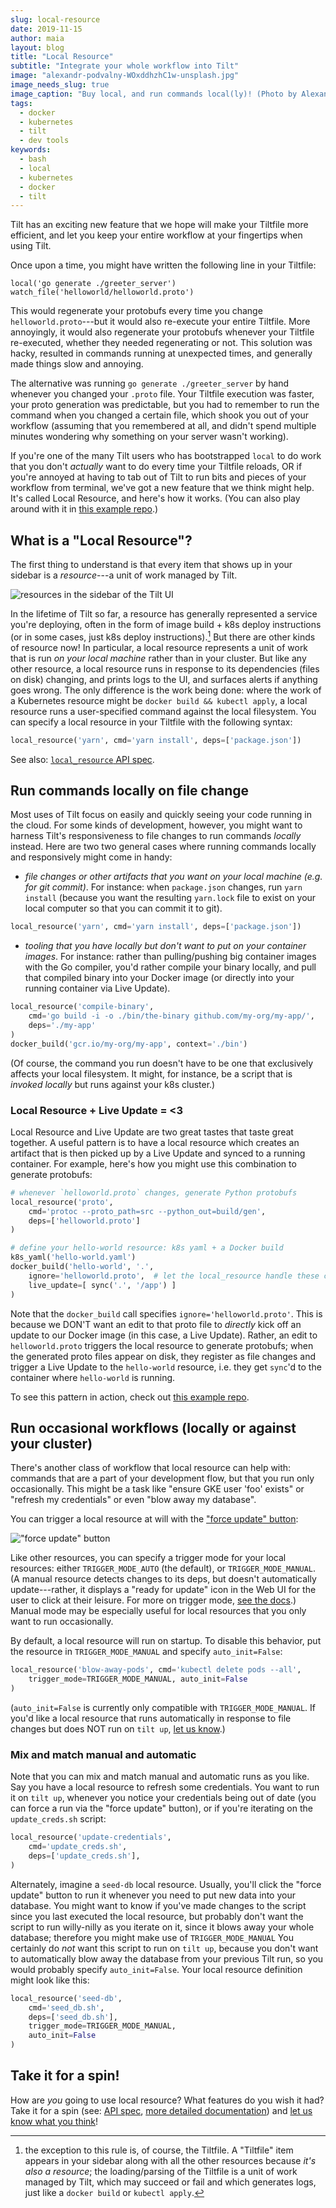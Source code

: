 ```yaml
---
slug: local-resource
date: 2019-11-15
author: maia
layout: blog
title: "Local Resource"
subtitle: "Integrate your whole workflow into Tilt"
image: "alexandr-podvalny-WOxddhzhC1w-unsplash.jpg"
image_needs_slug: true
image_caption: "Buy local, and run commands local(ly)! (Photo by Alexandr Podvalny on <a href='https://unsplash.com/photos/WOxddhzhC1w'>Unsplash</a>.)"
tags:
  - docker
  - kubernetes
  - tilt
  - dev tools
keywords:
  - bash
  - local
  - kubernetes
  - docker
  - tilt
---
```

Tilt has an exciting new feature that we hope will make your Tiltfile more efficient,
and let you keep your entire workflow at your fingertips when using Tilt.

Once upon a time, you might have written the following line in your Tiltfile:

```
local('go generate ./greeter_server')
watch_file('helloworld/helloworld.proto')
```

This would regenerate your protobufs every time you change `helloworld.proto`---but it would also re-execute your entire Tiltfile. More annoyingly, it would also regenerate your protobufs whenever your Tiltfile re-executed, whether they needed regenerating or not. This solution was hacky, resulted in commands running at unexpected times, and generally made things slow and annoying.

The alternative was running `go generate ./greeter_server` by hand whenever you changed your `.proto` file. Your Tiltfile execution was faster, your proto generation was predictable, but you had to remember to run the command when you changed a certain file, which shook you out of your workflow (assuming that you remembered at all, and didn't spend multiple minutes wondering why something on your server wasn't working).

If you're one of the many Tilt users who has bootstrapped `local` to do work that you don't _actually_ want to do every time your Tiltfile reloads, OR if you're annoyed at having to tab out of Tilt to run bits and pieces of your workflow from terminal, we've got a new feature that we think might help. It's called Local Resource, and here's how it works. (You can also play around with it in [this example repo](https://github.com/windmilleng/local_resource_example).)


## What is a "Local Resource"?

The first thing to understand is that every item that shows up in your sidebar is a _resource_---a unit of work managed by Tilt.

![resources in the sidebar of the Tilt UI](/assets/images/local-resource/resources-in-sidebar.png)

In the lifetime of Tilt so far, a resource has generally represented a service you're deploying, often in the form of image build + k8s deploy instructions (or in some cases, just k8s deploy instructions).[^1] But there are other kinds of resource now! In particular, a local resource represents a unit of work that is run _on your local machine_ rather than in your cluster. But like any other resource, a local resource runs in response to its dependencies (files on disk) changing, and prints logs to the UI, and surfaces alerts if anything goes wrong. The only difference is the work being done: where the work of a Kubernetes resource might be `docker build && kubectl apply`, a local resource runs a user-specified command against the local filesystem. You can specify a local resource in your Tiltfile with the following syntax:

```python
local_resource('yarn', cmd='yarn install', deps=['package.json'])
```

See also: [`local_resource` API spec](api.html#api.local_resource).

## Run commands locally on file change
Most uses of Tilt focus on easily and quickly seeing your code running in the cloud.
For some kinds of development, however, you might want to harness
Tilt's responsiveness to file changes to run commands _locally_ instead. Here are two
two general cases where running commands locally and responsively might come in handy:
- *file changes or other artifacts that you want on your local machine (e.g. for
git commit)*. For instance: when `package.json` changes, run `yarn install`
(because you want the resulting `yarn.lock` file to exist on your local computer
so that you can commit it to git).

```python
local_resource('yarn', cmd='yarn install', deps=['package.json'])
```
- *tooling that you have locally but don't want to put on your container images*.
For instance: rather than pulling/pushing big container images with the Go compiler,
you'd rather compile your binary locally, and pull that compiled binary into your Docker image
(or directly into your running container via Live Update).

```python
local_resource('compile-binary',
    cmd='go build -i -o ./bin/the-binary github.com/my-org/my-app/',
    deps='./my-app'
)
docker_build('gcr.io/my-org/my-app', context='./bin')
```

(Of course, the command you run doesn't have to be one that exclusively affects your
local filesystem. It might, for instance, be a script that is _invoked locally_
but runs against your k8s cluster.)

### Local Resource + Live Update = <3

Local Resource and Live Update are two great tastes that taste great together.
A useful pattern is to have a local resource which creates an artifact
that is then picked up by a Live Update and synced to a running container.
For example, here's how you might use this combination to generate protobufs:
```python
# whenever `helloworld.proto` changes, generate Python protobufs
local_resource('proto',
    cmd='protoc --proto_path=src --python_out=build/gen',
    deps=['helloworld.proto']
)

# define your hello-world resource: k8s yaml + a Docker build
k8s_yaml('hello-world.yaml')
docker_build('hello-world', '.',
    ignore='helloworld.proto',  # let the local_resource handle these changes
    live_update=[ sync('.', '/app') ]
)
```

Note that the `docker_build` call specifies `ignore='helloworld.proto'`. This is
because we DON'T want an edit to that proto file to _directly_ kick off an update to
our Docker image (in this case, a Live Update). Rather, an edit to `helloworld.proto`
triggers the local resource to generate protobufs; when the generated proto files appear
on disk, they register as file changes and trigger a Live Update to the `hello-world`
resource, i.e. they get `sync`'d to the container where `hello-world` is running.

To see this pattern in action, check out [this example repo](https://github.com/windmilleng/local_resource_example).

## Run occasional workflows (locally or against your cluster)

There's another class of workflow that local resource can help with: commands that
are a part of your development flow, but that you run only occasionally. This might
be a task like "ensure GKE user 'foo' exists" or "refresh my credentials" or even
"blow away my database".

You can trigger a local resource at will with the ["force update" button](https://blog.tilt.dev/2019/11/14/force-update.html):

!["force update" button](assets/img/force-update-button.png)

Like other resources, you can specify a trigger mode for your local resources:
either `TRIGGER_MODE_AUTO` (the default), or `TRIGGER_MODE_MANUAL`. (A manual
resource detects changes to its deps, but doesn't automatically update---rather,
it displays a "ready for update" icon in the Web UI for the user to click at their
leisure. For more on trigger mode, [see the docs](https://docs.tilt.dev/manual_update_control.html).)
Manual mode may be especially useful for local resources that you only want to run occasionally. 

By default, a local resource will run on startup. To disable this behavior, put the
resource in `TRIGGER_MODE_MANUAL` and specify `auto_init=False`:
```python
local_resource('blow-away-pods', cmd='kubectl delete pods --all',
    trigger_mode=TRIGGER_MODE_MANUAL, auto_init=False
)
```

(`auto_init=False` is currently only compatible with `TRIGGER_MODE_MANUAL`. If
you'd like a local resource that runs automatically in response to file changes
but does NOT run on `tilt up`, [let us know](https://tilt.dev/contact).)

### Mix and match manual and automatic
Note that you can mix and match manual and automatic runs as you like. Say you
have a local resource to refresh some credentials. You want to run it on `tilt up`,
whenever you notice your credentials being out of date (you can force a run via the
"force update" button), or if you're iterating on the `update_creds.sh` script:
```python
local_resource('update-credentials',
    cmd='update_creds.sh',
    deps=['update_creds.sh'],
)
```
Alternately, imagine a `seed-db` local resource. Usually, you'll click the "force update"
button to run it whenever you need to put new data into your database. You might want to
know if you've made changes to the script since you last executed the local resource, but
probably don't want the script to run willy-nilly as you iterate on it, since it blows
away your whole database; therefore you might make use of `TRIGGER_MODE_MANUAL` You certainly
do _not_ want this script to run on `tilt up`, because you don't want to automatically blow
away the database from your previous Tilt run, so you would probably specify `auto_init=False`.
Your local resource definition might look like this:
```python
local_resource('seed-db',
    cmd='seed_db.sh',
    deps=['seed_db.sh'],
    trigger_mode=TRIGGER_MODE_MANUAL,
    auto_init=False
)
```

## Take it for a spin!
How are _you_ going to use local resource? What features do you wish it had? Take
it for a spin (see: [API spec](https://docs.tilt.dev/api.html#api.local_resource),
[more detailed documentation](https://docs.tilt.dev/local_resource.html)) and
[let us know what you think](https://tilt.dev/contact)!

[^1]: the exception to this rule is, of course, the Tiltfile. A "Tiltfile" item
appears in your sidebar along with all the other resources because _it's also a
resource_; the loading/parsing of the Tiltfile is a unit of work managed by Tilt,
which may succeed or fail and which generates logs, just like a `docker build`
or `kubectl apply`.
